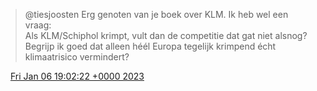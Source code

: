 > @tiesjoosten Erg genoten van je boek over KLM\. Ik heb wel een vraag:   
> Als KLM/Schiphol krimpt, vult dan de competitie dat gat niet alsnog? Begrijp ik goed dat alleen héél Europa tegelijk krimpend écht klimaatrisico vermindert?

<img src="../../media/tweet.ico" width="12" /> [Fri Jan 06 19:02:22 +0000 2023](https://twitter.com/DromerDenker/status/1611438038814494723)